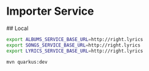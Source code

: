 # Importer Service

## Local

```bash
export ALBUMS_SERVICE_BASE_URL=http://right.lyrics
export SONGS_SERVICE_BASE_URL=http://right.lyrics
export LYRICS_SERVICE_BASE_URL=http://right.lyrics

mvn quarkus:dev
```

